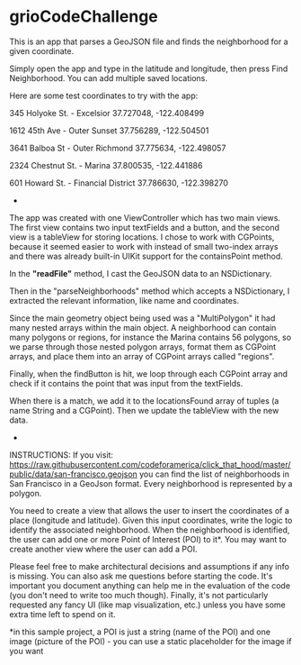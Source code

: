 # grioCodeChallenge
This is an app that parses a GeoJSON file and finds the neighborhood for a given coordinate.

Simply open the app and type in the latitude and longitude, then press Find Neighborhood. You can add multiple saved locations.

Here are some test coordinates to try with the app:

345 Holyoke St. - Excelsior
37.727048, -122.408499

1612 45th Ave - Outer Sunset
37.756289, -122.504501

3641 Balboa St - Outer Richmond
37.775634, -122.498057

2324 Chestnut St. - Marina
37.800535, -122.441886

601 Howard St. - Financial District
37.786630, -122.398270

-
The app was created with one ViewController which has two main views. The first view contains two input textFields and a button, and the second view is a tableView for storing locations. I chose to work with CGPoints, because it seemed easier to work with instead of small two-index arrays and there was already built-in UIKit support for the containsPoint method.

In the <b>"readFile"</b> method, I cast the GeoJSON data to an NSDictionary.

Then in the "parseNeighborhoods" method which accepts a NSDictionary, I extracted the relevant information, like name and coordinates. 

Since the main geometry object being used was a "MultiPolygon" it had many nested arrays within the main object. A neighborhood can contain many polygons or regions, for instance the Marina contains 56 polygons, so we parse through those nested polygon arrays, format them as CGPoint arrays, and place them into an array of CGPoint arrays called "regions".

Finally, when the findButton is hit, we loop through each CGPoint array and check if it contains the point that was input from the textFields.

When there is a match, we add it to the locationsFound array of tuples (a name String and a CGPoint). Then we update the tableView with the new data.

-
INSTRUCTIONS: If you visit: https://raw.githubusercontent.com/codeforamerica/click_that_hood/master/public/data/san-francisco.geojson
you can find the list of neighborhoods in San Francisco in a GeoJson format. Every neighborhood is represented by a polygon.

You need to create a view that allows the user to insert the coordinates of a place (longitude and latitude). Given this input coordinates, write the logic to identify the associated neighborhood. When the neighborhood is identified, the user can add one or more Point of Interest (POI) to it*. You may want to create another view where the user can add a POI.

Please feel free to make architectural decisions and assumptions if any info is missing. You can also ask me questions before starting the code.
It's important you document anything can help me in the evaluation of the code (you don't need to write too much though). Finally, it's not particularly requested any fancy UI (like map visualization, etc.) unless you have some extra time left to spend on it.


*in this sample project, a POI is just a string (name of the POI) and one image (picture of the POI) - you can use a static placeholder for the image if you want
